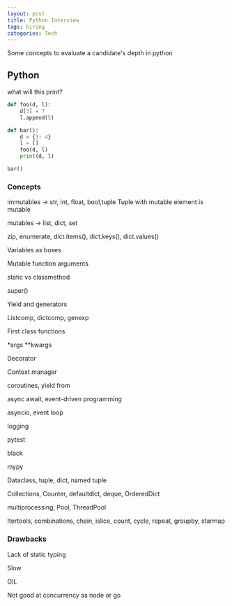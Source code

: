 ```yaml
---
layout: post
title: Python Interview
tags: hiring
categories: Tech 
---
```


Some concepts to evaluate a candidate's depth in python  

## Python

what will this print?

```python
def foo(d, l):
    d[3] = 7
    l.append(5)

def bar():
    d = {3: 4}
    l = []
    foo(d, l)
    print(d, l) 

bar()
```


### Concepts 

immutables -> str, int, float, bool,tuple
Tuple with mutable element is mutable 

mutables -> list, dict, set 

zip, enumerate, dict.items(), dict.keys(), dict.values() 

Variables as boxes 

Mutable function arguments

static vs classmethod

super()

Yield and generators

Listcomp, dictcomp, genexp

First class functions

*args **kwargs

Decorator

Context manager

coroutines, yield from 

async await, event-driven programming

asyncio, event loop 

logging

pytest

black

mypy

Dataclass, tuple, dict, named tuple 

Collections, Counter, defaultdict, deque, OrderedDict

multiprocessing, Pool, ThreadPool

Itertools, combinations, chain, islice, count, cycle, repeat, groupby, starmap 


### Drawbacks

Lack of static typing 

Slow

GIL 

Not good at concurrency as node or go 


